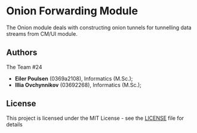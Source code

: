 # Onion Forwarding Module

The Onion module deals with constructing onion tunnels for tunnelling data streams from CM/UI module.

## Authors

The Team \#24
 - **Eiler Poulsen** (0369a2108), Informatics (M.Sc.);
 - **Illia Ovchynnikov** (03692268), Informatics (M.Sc.);

## License

This project is licensed under the MIT License - see the [LICENSE](LICENSE) file for details
